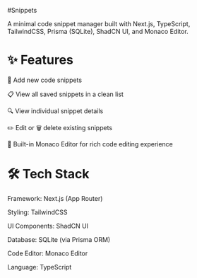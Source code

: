 #Snippets

A minimal code snippet manager built with Next.js, TypeScript, TailwindCSS, Prisma (SQLite), ShadCN UI, and Monaco Editor.

# ✨ Features
📝 Add new code snippets

📋 View all saved snippets in a clean list

🔍 View individual snippet details

✏️ Edit or 🗑️ delete existing snippets

🧠 Built-in Monaco Editor for rich code editing experience

# 🛠 Tech Stack
Framework: Next.js (App Router)

Styling: TailwindCSS

UI Components: ShadCN UI

Database: SQLite (via Prisma ORM)

Code Editor: Monaco Editor

Language: TypeScript